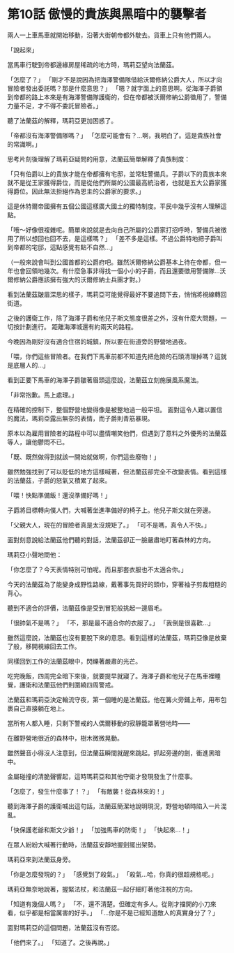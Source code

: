 # 第10話 傲慢的貴族與黑暗中的襲擊者

兩人一上車馬車就開始移動，沿著大街朝帝都外駛去。貨車上只有他們兩人。

「說起來」

當馬車行駛到帝都邊緣房屋稀疏的地方時，瑪莉亞望向法蘭茲。

「怎麼了？」
「剛才不是說因為把海澤警備隊借給沃爾修納公爵大人，所以才向冒險者發出委託嗎？那是什麼意思？」
「嗯？就字面上的意思啊。從海澤子爵領到帝都的路上本來是有海澤警備隊護衛的，但在帝都被沃爾修納公爵徵用了，警備力量不足，才不得不委託冒險者。」

聽了法蘭茲的解釋，瑪莉亞更加困惑了。

「帝都沒有海澤警備隊嗎？」
「怎麼可能會有？...啊，我明白了。這是貴族社會的常識啊。」

思考片刻後理解了瑪莉亞疑問的用意，法蘭茲簡單解釋了貴族制度：

「只有伯爵以上的貴族才能在帝都擁有宅邸，並常駐警備兵。子爵以下的貴族本來就不是從王家獲得爵位，而是從他們所屬的公國最高統治者，也就是五大公爵家獲得爵位。因此無法拒絕作為恩主的公爵家的要求。」

這是休特爾帝國擁有五個公國這樣廣大國土的獨特制度。平民中幾乎沒有人理解這點。

「哦～好像很複雜呢。簡單來說就是去向自己所屬的公爵家打招呼時，警備兵被徵用了所以想回也回不去，是這樣嗎？」
「差不多是這樣。不過公爵特地把子爵叫到帝都的宅邸，這點感覺有點不自然...」

（一般來說會叫到公國首都的公爵府吧。雖然沃爾修納公爵基本上待在帝都，但一年也會回領地幾次。有什麼急事非得找一個小小的子爵，而且還要徵用警備隊...沃爾修納公爵應該擁有強大的沃爾修納士兵團才對。）

看到法蘭茲皺眉深思的樣子，瑪莉亞可能覺得最好不要追問下去，悄悄將視線轉回街道。

之後的護衛工作，除了海澤子爵和他兒子斯文態度很差之外，沒有什麼大問題，一切按計劃進行。
距離海澤城還有約兩天的路程。

今晚因為剛好沒有適合住宿的城鎮，所以要在街道旁的野營地過夜。

「喂，你們這些冒險者。在我們下馬車前都不知道先把危險的石頭清理掉嗎？這就是底層人的...」

看到正要下馬車的海澤子爵皺著眉頭這麼說，法蘭茲立刻施展風系魔法。

「非常抱歉。馬上處理。」

在精確的控制下，整個野營地變得像是被整地過一般平坦。
面對這令人難以置信的魔法，瑪莉亞露出無奈的表情，而子爵則青筋暴現。

原本以為雇用冒險者的路程中可以盡情嘲笑他們，但遇到了意料之外優秀的法蘭茲等人，讓他鬱悶不已。

「既、既然做得到就該一開始就做啊，你們這些廢物！」

雖然勉強找到了可以貶低的地方這樣喊著，但法蘭茲卻完全不改變表情。看到這樣的法蘭茲，子爵的怒氣又積累了起來。

「喂！快點準備飯！還沒準備好嗎！」

子爵將目標轉向僕人們，大喊著坐進準備好的椅子上。他兒子斯文就在旁邊。

「父親大人，現在的冒險者真是太沒規矩了。」
「可不是嗎，真令人不快。」

面對刻意說給法蘭茲他們聽的對話，法蘭茲卻正一臉嚴肅地盯著森林的方向。

瑪莉亞小聲地問他：

「你怎麼了？今天表情特別可怕呢。而且那套衣服也不太適合你。」

今天的法蘭茲為了能變身成野性路線，戴著事先買好的頭巾，穿著袖子剪裁粗糙的背心。

聽到不適合的評價，法蘭茲像是受到冒犯般挑起一邊眉毛。

「很帥氣不是嗎？」
「不，那是最不適合你的衣服了。」
「我倒是很喜歡...」

雖然這麼說，法蘭茲也沒有要脫下來的意思。看到這樣的法蘭茲，瑪莉亞像是放棄了般，移開視線回去工作。

同樣回到工作的法蘭茲眼中，閃爍著嚴肅的光芒。

吃完晚飯，四周完全暗下來後，就要提早就寢了。海澤子爵和他兒子在馬車裡睡覺，護衛和法蘭茲他們則圍繞四周警戒。

法蘭茲和瑪莉亞決定輪流守夜，第一個睡的是法蘭茲。他在篝火旁鋪上布，用布包裹自己直接躺在地上。

當所有人都入睡，只剩下警戒的人偶爾移動的寂靜籠罩著營地時——

在離野營地很近的森林中，樹木微微晃動。

雖然聲音小得沒人注意到，但法蘭茲瞬間就醒來跳起。抓起旁邊的劍，衝進黑暗中。

金屬碰撞的清脆聲響起，這時瑪莉亞和其他守衛才發現發生了什麼事。

「怎麼了，發生什麼事了！？」
「有敵襲！從森林來的！」

聽到海澤子爵的護衛喊出這句話，法蘭茲簡潔地說明現況，野營地頓時陷入一片混亂。

「快保護老爺和斯文少爺！」
「加強馬車的防衛！」
「快起來...！」

在眾人紛紛大喊著行動時，法蘭茲安靜地握劍擺出架勢。

瑪莉亞來到法蘭茲身旁。

「你是怎麼發現的？」
「感覺到了殺氣。」
「殺氣...哈，你真的很超規格呢。」

瑪莉亞無奈地說著，握緊法杖，和法蘭茲一起仔細盯著他注視的方向。

「知道有幾個人嗎？」
「不，還不清楚。但確定有多人。從剛才擋開的小刀來看，似乎都是相當厲害的好手。」
「...你是不是已經知道敵人的真實身分了？」

面對瑪莉亞的這個問題，法蘭茲沒有否認。

「他們來了。」
「知道了。之後再說。」